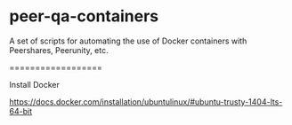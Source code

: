 peer-qa-containers
==================

A set of scripts for automating the use of Docker containers with Peershares, Peerunity, etc.

==================

Install Docker

https://docs.docker.com/installation/ubuntulinux/#ubuntu-trusty-1404-lts-64-bit
